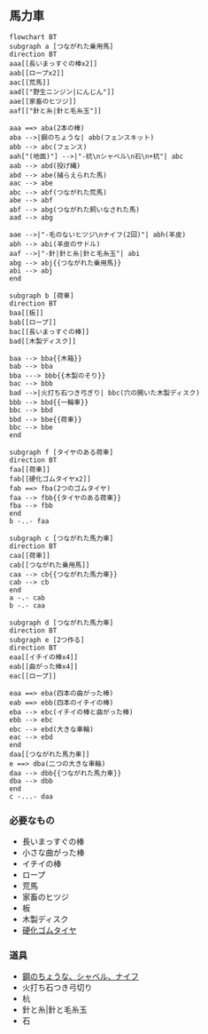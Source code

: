 ## 馬力車
```mermaid
flowchart BT
subgraph a [つながれた乗用馬]
direction BT
aaa[[長いまっすぐの棒x2]]
aab[[ロープx2]]
aac[[荒馬]]
aad[["野生ニンジン|にんじん"]]
aae[[家畜のヒツジ]]
aaf[["針と糸|針と毛糸玉"]]

aaa ==> aba(2本の棒)
aba -->|鋼のちょうな| abb(フェンスキット)
abb --> abc(フェンス)
aah["(地面)"] -->|"-杭\nシャベル\n石\n+杭"| abc
aab --> abd(投げ縄)
abd --> abe(捕らえられた馬)
aac --> abe
abc --> abf(つながれた荒馬)
abe --> abf
abf --> abg(つながれた飼いなされた馬)
aad --> abg

aae -->|"-毛のないヒツジ\nナイフ(2回)"| abh(羊皮)
abh --> abi(羊皮のサドル)
aaf -->|"-針|針と糸|針と毛糸玉"| abi
abg --> abj{{つながれた乗用馬}}
abi --> abj
end

subgraph b [荷車]
direction BT
baa[[板]]
bab[[ロープ]]
bac[[長いまっすぐの棒]]
bad[[木製ディスク]]

baa --> bba{{木箱}}
bab --> bba
bba ---> bbb{{木製のそり}}
bac --> bbb
bad -->|火打ち石つき弓ぎり| bbc(穴の開いた木製ディスク)
bbb --> bbd{{一輪車}}
bbc --> bbd
bbd --> bbe{{荷車}}
bbc --> bbe
end

subgraph f [タイヤのある荷車]
direction BT
faa[[荷車]]
fab[[硬化ゴムタイヤx2]]
fab ==> fba(2つのゴムタイヤ)
faa --> fbb{{タイヤのある荷車}}
fba --> fbb
end
b -..- faa

subgraph c [つながれた馬力車]
direction BT
caa[[荷車]]
cab[[つながれた乗用馬]]
caa --> cb{{つながれた馬力車}}
cab --> cb
end
a -.- cab
b -.- caa

subgraph d [つながれた馬力車]
direction BT
subgraph e [2つ作る]
direction BT
eaa[[イチイの棒x4]]
eab[[曲がった棒x4]]
eac[[ロープ]]

eaa ==> eba(四本の曲がった棒)
eab ==> ebb(四本のイチイの棒)
eba --> ebc(イチイの棒と曲がった棒)
ebb --> ebc
ebc --> ebd(大きな車輪)
eac --> ebd
end
daa[[つながれた馬力車]]
e ==> dba(二つの大きな車輪)
daa --> dbb{{つながれた馬力車}}
dba --> dbb
end
c -...- daa
```
### 必要なもの
* 長いまっすぐの棒
* 小さな曲がった棒
* イチイの棒
* ロープ
* 荒馬
* 家畜のヒツジ
* 板
* 木製ディスク
* [硬化ゴムタイヤ](https://github.com/aya-0p/yah-craft-recipe/blob/main/Rubber.md)

### 道具
* [鋼のちょうな、シャベル、ナイフ](https://github.com/aya-0p/yah-craft-recipe/blob/main/Iron.md)
* 火打ち石つき弓切り
* 杭
* 針と糸|針と毛糸玉
* 石
